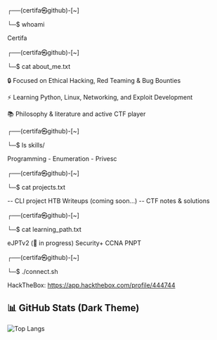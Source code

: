 ┌──(certifa㉿github)-[~]

└─$ whoami

Certifa 

┌──(certifa㉿github)-[~]

└─$ cat about_me.txt

🔒 Focused on Ethical Hacking, Red Teaming & Bug Bounties

⚡ Learning Python, Linux, Networking, and Exploit Development

📚 Philosophy & literature and active CTF player

┌──(certifa㉿github)-[~]

└─$ ls skills/

Programming - Enumeration - Privesc

┌──(certifa㉿github)-[~]

└─$ cat projects.txt

-- CLI project
HTB Writeups (coming soon...) -- CTF notes & solutions

┌──(certifa㉿github)-[~]

└─$ cat learning_path.txt

eJPTv2 (📍 in progress)
Security+
CCNA
PNPT

┌──(certifa㉿github)-[~]

└─$ ./connect.sh

HackTheBox: https://app.hackthebox.com/profile/444744


## 📊 GitHub Stats (Dark Theme)
 
![Top Langs](https://github-readme-stats.vercel.app/api/top-langs/?username=Certifa&layout=compact&theme=tokyonight&hide_border=true)


